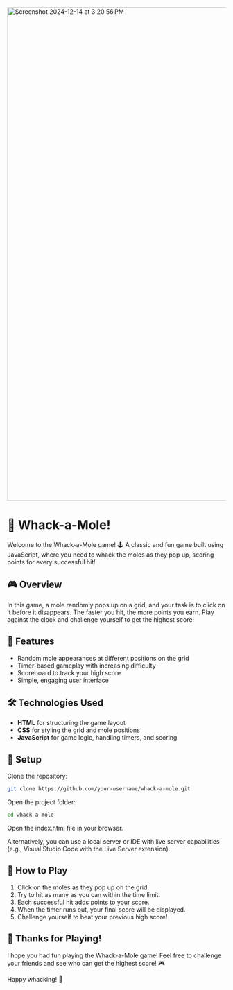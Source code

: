 <img width="1139" alt="Screenshot 2024-12-14 at 3 20 56 PM" src="https://github.com/user-attachments/assets/c43c463a-6822-4cbf-9098-ac06889f0d3e" />


# 🦔 Whack-a-Mole!


Welcome to the Whack-a-Mole game! 🕹️ A classic and fun game built using JavaScript, where you need to whack the moles as they pop up, scoring points for every successful hit!

## 🎮 Overview

In this game, a mole randomly pops up on a grid, and your task is to click on it before it disappears. The faster you hit, the more points you earn. Play against the clock and challenge yourself to get the highest score!

## 🌟 Features

- Random mole appearances at different positions on the grid
- Timer-based gameplay with increasing difficulty
- Scoreboard to track your high score
- Simple, engaging user interface

## 🛠️ Technologies Used

- **HTML** for structuring the game layout
- **CSS** for styling the grid and mole positions
- **JavaScript** for game logic, handling timers, and scoring

## 🚀 Setup

Clone the repository:

```bash
git clone https://github.com/your-username/whack-a-mole.git
```

Open the project folder:

```bash
cd whack-a-mole
```

Open the index.html file in your browser.

Alternatively, you can use a local server or IDE with live server capabilities (e.g., Visual Studio Code with the Live Server extension).

## 🎯 How to Play

1. Click on the moles as they pop up on the grid.
2. Try to hit as many as you can within the time limit.
3. Each successful hit adds points to your score.
4. When the timer runs out, your final score will be displayed.
5. Challenge yourself to beat your previous high score!

## 🎉 Thanks for Playing!

I hope you had fun playing the Whack-a-Mole game! Feel free to challenge your friends and see who can get the highest score! 🎮

Happy whacking! 🦔
